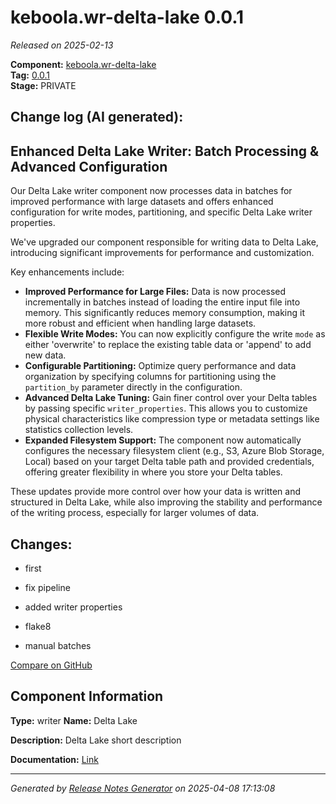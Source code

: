 #  keboola.wr-delta-lake 0.0.1

_Released on 2025-02-13_

**Component:** [keboola.wr-delta-lake](https://github.com/keboola/component-delta-lake)  
**Tag:** [0.0.1](https://github.com/keboola/component-delta-lake/releases/tag/0.0.1)  
**Stage:** PRIVATE


## Change log (AI generated):
## Enhanced Delta Lake Writer: Batch Processing & Advanced Configuration
Our Delta Lake writer component now processes data in batches for improved performance with large datasets and offers enhanced configuration for write modes, partitioning, and specific Delta Lake writer properties.

We've upgraded our component responsible for writing data to Delta Lake, introducing significant improvements for performance and customization.

Key enhancements include:
*   **Improved Performance for Large Files:** Data is now processed incrementally in batches instead of loading the entire input file into memory. This significantly reduces memory consumption, making it more robust and efficient when handling large datasets.
*   **Flexible Write Modes:** You can now explicitly configure the write `mode` as either 'overwrite' to replace the existing table data or 'append' to add new data.
*   **Configurable Partitioning:** Optimize query performance and data organization by specifying columns for partitioning using the `partition_by` parameter directly in the configuration.
*   **Advanced Delta Lake Tuning:** Gain finer control over your Delta tables by passing specific `writer_properties`. This allows you to customize physical characteristics like compression type or metadata settings like statistics collection levels.
*   **Expanded Filesystem Support:** The component now automatically configures the necessary filesystem client (e.g., S3, Azure Blob Storage, Local) based on your target Delta table path and provided credentials, offering greater flexibility in where you store your Delta tables.

These updates provide more control over how your data is written and structured in Delta Lake, while also improving the stability and performance of the writing process, especially for larger volumes of data.



## Changes:



- first 






- fix pipeline 




- added writer properties 




- flake8 




- manual batches 



[Compare on GitHub](https://github.com/keboola/component-delta-lake/compare/initial...0.0.1)



## Component Information
**Type:** writer
**Name:** Delta Lake

**Description:** Delta Lake short description


**Documentation:** [Link](https://github.com/keboola/component-delta-lake.git/blob/master/README.md)



---
_Generated by [Release Notes Generator](https://github.com/keboola/release-notes-generator)
on 2025-04-08 17:13:08_
